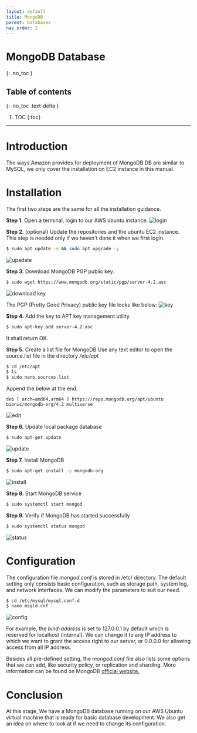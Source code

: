 ```yaml
---
layout: default
title: MongoDB
parent: Databases
nav_order: 2
---
```


# MongoDB Database
{: .no_toc }

## Table of contents
{: .no_toc .text-delta }

1. TOC
{:toc}

---

# Introduction

The ways Amazon provides for deployment of MongoDB DB are similar to MySQL, we only cover the installation on EC2 instance in this manual.

# Installation
The first two steps are the same for all the installation guidance.

**Step 1.** Open a terminal, login to our AWS ubuntu instance.
![login](../../assets/images/login.png)

**Step 2.** (optional) Update the repositories and the ubuntu EC2 instance.
This step is needed only if we haven't done it when we first login.
```bash
$ sudo apt update -y && sudo apt upgrade -y
```
![upadate](../../assets/images/update.png)

**Step 3.** Download MongoDB PGP  public key.
```bash
$ sudo wget https://www.mongodb.org/static/pgp/server-4.2.asc
```
![download key](../../assets/images/mongo-key.png)

The PGP (Pretty Good Privacy) public key file looks like below:
![key](../../assets/images/mongo-key2.png)

**Step 4.** Add the key to APT key management utility.

```bash
$ sudo apt-key add server-4.2.asc
```
It shall return OK.

**Step 5.** Create a list file for MongoDB
Use any text editor to open the source.list file in the directory */etc/apt*
```bash
$ cd /etc/apt
$ ls
$ sudo nano sources.list
```
Append the below at the end.
```
deb [ arch=amd64,arm64 ] https://repo.mongodb.org/apt/ubuntu bionic/mongodb-org/4.2 multiverse
```
![edit](../../assets/images/mongo-source.png)

**Step 6.** Update local package database
```bash
$ sudo apt-get update
```
![update](../../assets/images/mongo-update.png)

**Step 7.** Install MongoDB
```bash
$ sudo apt-get install -y mongodb-org
```
![install](../../assets/images/mongo-install.png)


**Step 8.** Start MongoDB service
```bash
$ sudo systemctl start mongod
```

**Step 9.** Verify if MongoDB has started successfully
```bash
$ sudo systemctl status mongod
```
![status](../../assets/images/mongo-status.png)

# Configuration
The configuration file *mongod.conf* is stored in /etc/ directory. The default setting only consists basic configuration, such as storage path, system log, and network interfaces. We can modify the parameters to suit our need. 

```bash
$ cd /etc/mysql/mysql.conf.d
$ nano msqld.cnf
```
![config](../../assets/images/mongo-conf.png)

For example, the *bind-address* is set to 127.0.0.1 by default which is reserved for localhost (internal). We can change it to any IP address to which we want to grant the access right to our server, or 0.0.0.0 for allowing access from all IP address.

Besides all pre-defined setting, the *mongod.conf* file also lists some options that we can add, like security policy, or replication and sharding. More information can be found on MongoDB [official website.](https://docs.mongodb.com/manual/)

# Conclusion

At this stage, We have a MongoDB database running on our AWS Ubuntu virtual machine that is ready for basic database development. We also get an idea on where to look at if we need to change its configuration.